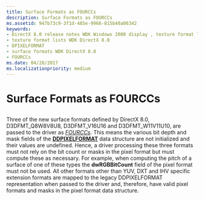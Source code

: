 ```yaml
---
title: Surface Formats as FOURCCs
description: Surface Formats as FOURCCs
ms.assetid: 947b73c9-3f1d-485e-9966-815b40a06342
keywords:
- DirectX 8.0 release notes WDK Windows 2000 display , texture format lists
- texture format lists WDK DirectX 8.0
- DPIXELFORMAT
- surface formats WDK DirectX 8.0
- FOURCCs
ms.date: 04/20/2017
ms.localizationpriority: medium
---
```


# Surface Formats as FOURCCs


## <span id="ddk_surface_formats_as_fourccs_gg"></span><span id="DDK_SURFACE_FORMATS_AS_FOURCCS_GG"></span>


Three of the new surface formats defined by DirectX 8.0, D3DFMT\_Q8W8V8U8, D3DFMT\_V16U16 and D3DFMT\_W11V11U10, are passed to the driver as [*FOURCCs*](https://msdn.microsoft.com/library/windows/hardware/ff556280#wdkgloss-fourcc). This means the various bit depth and mask fields of the [**DDPIXELFORMAT**](https://msdn.microsoft.com/library/windows/hardware/ff550274) data structure are not initialized and their values are undefined. Hence, a driver processing these three formats must not rely on the bit count or masks in the pixel format but must compute these as necessary. For example, when computing the pitch of a surface of one of these types the **dwRGBBitCount** field of the pixel format must not be used. All other formats other than YUV, DXT and IHV specific extension formats are mapped to the legacy DDPIXELFORMAT representation when passed to the driver and, therefore, have valid pixel formats and masks in the pixel format data structure.

 

 





